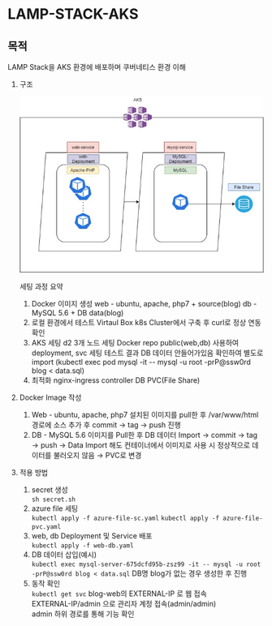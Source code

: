 # LAMP-STACK-AKS

## 목적
LAMP Stack을 AKS 환경에 배포하며 쿠버네티스 환경 이해

1. 구조

    ![arhcitecture](./img/k8s-LAMP-Stack_archi.jpg)

    세팅 과정 요약

    1) Docker 이미지 생성
       web - ubuntu, apache, php7 + source(blog)
       db - MySQL 5.6 + DB data(blog)
    2) 로컬 환경에서 테스트
       Virtaul Box k8s Cluster에서 구축 후 curl로 정상 연동 확인
    3) AKS 세팅
       d2 3개 노드 세팅
       Docker repo public(web,db) 사용하여 deployment, svc 세팅
       테스트 결과 DB 데이터 안들어가있음 확인하여 별도로 import
       (kubectl exec pod mysql -it -- mysql -u root -prP@ssw0rd blog < data.sql)
    4) 최적화
       nginx-ingress controller
       DB PVC(File Share)
2. Docker Image 작성
    1) Web - ubuntu, apache, php7 설치된 이미지를 pull한 후 /var/www/html 경로에 소스 추가 후 commit → tag → push 진행
    2) DB - MySQL 5.6 이미지를 Pull한 후 DB 데이터 Import → commit → tag → push
        → Data Import 해도 컨테이너에서 이미지로 사용 시 정상적으로 데이터를 불러오지 않음
        → PVC로 변경
3. 적용 방법
    1) secret 생성   
        ```sh secret.sh```
    2) azure file 세팅   
       ```kubectl apply -f azure-file-sc.yaml```
       ```kubectl apply -f azure-file-pvc.yaml```
    3) web, db Deployment 및 Service 배포   
       ```kubectl apply -f web-db.yaml```
    4) DB 데이터 삽입(예시)   
       ```kubectl exec mysql-server-675dcfd95b-zsz99 -it -- mysql -u root -prP@ssw0rd blog < data.sql```
       DB명 blog가 없는 경우 생성한 후 진행
    5) 동작 확인   
       ```kubectl get svc```
       blog-web의 EXTERNAL-IP 로 웹 접속   
       EXTERNAL-IP/admin 으로 관리자 계정 접속(admin/admin)   
       admin 하위 경로를 통해 기능 확인
    
